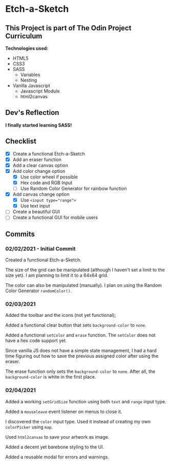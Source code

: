 # Etch-a-Sketch
## This Project is part of The Odin Project Curriculum
**Technologies used:**
- HTML5
- CSS3
- SASS
    - Variables
    - Nesting
- Vanilla Javascript
    - Javascript Module
    - html2canvas

## Dev's Reflection
**I finally started learning SASS!**


## Checklist
- [x] Create a functional Etch-a-Sketch
- [x] Add an eraser function
- [x] Add a clear canvas option
- [x] Add color change option
    - [x] Use color wheel if possible
    - [x] Hex code and RGB Input
    - [ ] Use Random Color Generator for rainbow function
- [x] Add canvas change option
    - [x] Use `<input type="range">`
    - [x] Use text input
- [ ] Create a beautiful GUI
- [ ] Create a functional GUI for mobile users

## Commits
### 02/02/2021 - Initial Commit
Created a functional Etch-a-Sketch.

The size of the grid can be manipulated (although I haven't set a limit to the size yet). I am planning to limit it to a 64x64 grid.

The color can also be manipulated (manually). I plan on using the Random Color Generator `randomColor()`.

### 02/03/2021 
Added the toolbar and the icons (not yet functional);

Added a functional clear button that sets `background-color` to `none`.

Added a functional `setColor` and `erase` function. The `setColor` does not have a hex code support yet.

Since vanilla JS does not have a simple state management, I had a hard time figuring out how to save the previous assigned color after using the eraser.

The erase function only sets the `background-color` to `none`. After all, the `background-color` is white in the first place.

### 02/04/2021
Added a working `setGridSize` function using both `text` and `range` input type.

Added a `mouseleave` event listener on menus to close it.

I discovered the `color` input type. Used it instead of creating my own `colorPicker` using `map`.

Used `html2canvas` to save your artwork as image.

Added a decent yet barebone styling to the UI.

Added a reusable modal for errors and warnings.